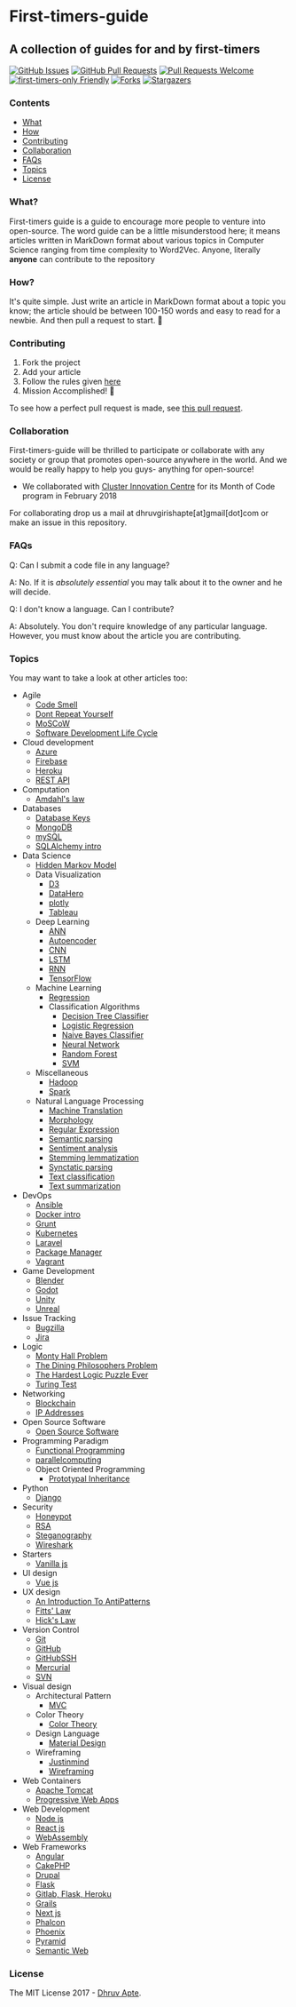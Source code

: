 # First-timers-guide

## A collection of guides for and by first-timers

[![GitHub Issues](https://img.shields.io/github/issues/the-ethan-hunt/first-timers-guide.svg?style=flat-square)](https://github.com/the-ethan-hunt/first-timers-guide/issues) [![GitHub Pull Requests](https://img.shields.io/github/issues-pr/the-ethan-hunt/first-timers-guide.svg?style=flat-square)](https://github.com/the-ethan-hunt/first-timers-guide/pulls) [![Pull Requests Welcome](https://img.shields.io/badge/PRs-welcome-green.svg?style=flat-square)](http://makeapullrequest.com)
[![first-timers-only Friendly](https://img.shields.io/badge/first--timers--only-friendly-yellow.svg?style=flat-square)](http://www.firsttimersonly.com/)
[![Forks](https://img.shields.io/github/forks/the-ethan-hunt/first-timers-guide.svg)](https://github.com/the-ethan-hunt/first-timers-guide/network)
[![Stargazers](https://img.shields.io/github/stars/the-ethan-hunt/first-timers-guide.svg)](https://github.com/the-ethan-hunt/first-timers-guide/stargazers)


### Contents

- [What](#what)
- [How](#how)
- [Contributing](#contributing)
- [Collaboration](#collaboration)
- [FAQs](#faqs)
- [Topics](#topics)
- [License](#license)

### What?

First-timers guide is a guide to encourage more people to venture into open-source. The word guide can be a little misunderstood
here; it means articles written in MarkDown format about various topics in Computer Science ranging from time complexity to Word2Vec.
Anyone, literally **anyone** can contribute to the repository

### How?

It's quite simple. Just write an article in MarkDown format about a topic you know; the article should be between 100-150 words and 
easy to read for a newbie. And then pull a request to start. :tada:

### Contributing

1) Fork the project
2) Add your article
3) Follow the rules given [here](https://github.com/the-ethan-hunt/first-timers-guide/blob/master/CONTRIBUTING.md)
4) Mission Accomplished! :tada:

To see how a perfect pull request is made, see [this pull request](https://github.com/the-ethan-hunt/first-timers-guide/pull/66).

### Collaboration

First-timers-guide will be thrilled to participate or collaborate with any society or group that promotes open-source anywhere in the 
world. And we would be really happy to help you guys- anything for open-source!
- We collaborated with [Cluster Innovation Centre](https://www.ducic.ac.in/) for its Month of 
Code program in February 2018

For collaborating drop us a mail at dhruvgirishapte[at]gmail[dot]com or make an issue in this repository.

### FAQs

Q: Can I submit a code file in any language?

A: No. If it is *absolutely essential* you may talk about it to the owner and he will decide.

Q: I don't know a language. Can I contribute?

A: Absolutely. You don't require knowledge of any particular language. However, you must know about the article you are contributing.

### Topics

You may want to take a look at other articles too:

- Agile
    - [Code Smell](https://github.com/the-ethan-hunt/first-timers-guide/blob/master/guides/agile/Code_Smell.md)
    - [Dont Repeat Yourself](https://github.com/the-ethan-hunt/first-timers-guide/blob/master/guides/agile/Dont_Repeat_Yourself.md)
    - [MoSCoW](https://github.com/the-ethan-hunt/first-timers-guide/blob/master/guides/agile/MoSCoW.md)
    - [Software Development Life Cycle](https://github.com/the-ethan-hunt/first-timers-guide/blob/master/guides/agile/Software_Development_Life_Cycle.md)
- Cloud development
    - [Azure](https://github.com/the-ethan-hunt/first-timers-guide/blob/master/guides/Cloud_development/Azure.md)
    - [Firebase](https://github.com/the-ethan-hunt/first-timers-guide/blob/master/guides/Cloud_development/Firebase.md)
    - [Heroku](https://github.com/the-ethan-hunt/first-timers-guide/blob/master/guides/Cloud_development/Heroku.md)
    - [REST API](https://github.com/the-ethan-hunt/first-timers-guide/blob/master/guides/Cloud_development/REST_API.md)
- Computation
    - [Amdahl's law](https://github.com/the-ethan-hunt/first-timers-guide/blob/master/guides/computation/Amdahl's_law.md)
- Databases
    - [Database Keys](https://github.com/the-ethan-hunt/first-timers-guide/blob/master/guides/databases/database_keys.md)
    - [MongoDB](https://github.com/the-ethan-hunt/first-timers-guide/blob/master/guides/databases/mongodb.md)
    - [mySQL](https://github.com/the-ethan-hunt/first-timers-guide/blob/master/guides/databases/mysql.md)
    - [SQLAlchemy intro](https://github.com/the-ethan-hunt/first-timers-guide/blob/master/guides/databases/SQLAlchemy_intro.md)
- Data Science
    - [Hidden Markov Model](https://github.com/the-ethan-hunt/first-timers-guide/blob/master/guides/data_science/Hidden_Markov_Model.md)
    - Data Visualization
        - [D3](https://github.com/the-ethan-hunt/first-timers-guide/blob/master/guides/data_science/data_visualization/D3.md)
        - [DataHero](https://github.com/the-ethan-hunt/first-timers-guide/blob/master/guides/data_science/data_visualization/DataHero.md)
        - [plotly](https://github.com/the-ethan-hunt/first-timers-guide/blob/master/guides/data_science/data_visualization/plotly.md)
        - [Tableau](https://github.com/the-ethan-hunt/first-timers-guide/blob/master/guides/data_science/data_visualization/Tableau.md)
    - Deep Learning
        - [ANN](https://github.com/the-ethan-hunt/first-timers-guide/blob/master/guides/data_science/deep_learning/ANN.md)
        - [Autoencoder](https://github.com/the-ethan-hunt/first-timers-guide/blob/master/guides/data_science/deep_learning/Autoencoder.md)
        - [CNN](https://github.com/the-ethan-hunt/first-timers-guide/blob/master/guides/data_science/deep_learning/CNN.md)
        - [LSTM](https://github.com/the-ethan-hunt/first-timers-guide/blob/master/guides/data_science/deep_learning/LSTM.md)
        - [RNN](https://github.com/the-ethan-hunt/first-timers-guide/blob/master/guides/data_science/deep_learning/RNN.md)
        - [TensorFlow](https://github.com/the-ethan-hunt/first-timers-guide/blob/master/guides/data_science/deep_learning/TensorFlow.md)
    - Machine Learning
        - [Regression](https://github.com/the-ethan-hunt/first-timers-guide/blob/master/guides/data_science/machine_learning/Regression.md)
        - Classification Algorithms
            - [Decision Tree Classifier](https://github.com/the-ethan-hunt/first-timers-guide/blob/master/guides/data_science/machine_learning/classification_algorithms/Decision_Tree_Classifier.md)
            - [Logistic Regression](https://github.com/the-ethan-hunt/first-timers-guide/blob/master/guides/data_science/machine_learning/classification_algorithms/Logistic_Regression.md)
            - [Naive Bayes Classifier](https://github.com/the-ethan-hunt/first-timers-guide/blob/master/guides/data_science/machine_learning/classification_algorithms/Naive_Bayes_Classifier.md)
            - [Neural Network](https://github.com/the-ethan-hunt/first-timers-guide/blob/master/guides/data_science/machine_learning/classification_algorithms/Neural_Network.md)
            - [Random Forest](https://github.com/the-ethan-hunt/first-timers-guide/blob/master/guides/data_science/machine_learning/classification_algorithms/Random_Forest.md)
            - [SVM](https://github.com/the-ethan-hunt/first-timers-guide/blob/master/guides/data_science/machine_learning/classification_algorithms/SVM.md)
    - Miscellaneous
        - [Hadoop](https://github.com/the-ethan-hunt/first-timers-guide/blob/master/guides/data_science/miscellaneous/Hadoop.md)
        - [Spark](https://github.com/the-ethan-hunt/first-timers-guide/blob/master/guides/data_science/miscellaneous/Spark.md)
    - Natural Language Processing
        - [Machine Translation](https://github.com/the-ethan-hunt/first-timers-guide/blob/master/guides/data_science/natural_language_processing/machine_translation.md)
        - [Morphology](https://github.com/the-ethan-hunt/first-timers-guide/blob/master/guides/data_science/natural_language_processing/morphology.md)
        - [Regular Expression](https://github.com/the-ethan-hunt/first-timers-guide/blob/master/guides/data_science/natural_language_processing/regular_expression.md)
        - [Semantic parsing](https://github.com/the-ethan-hunt/first-timers-guide/blob/master/guides/data_science/natural_language_processing/semantic_parsing.md)
        - [Sentiment analysis](https://github.com/the-ethan-hunt/first-timers-guide/blob/master/guides/data_science/natural_language_processing/sentiment_analysis.md)
        - [Stemming lemmatization](https://github.com/the-ethan-hunt/first-timers-guide/blob/master/guides/data_science/natural_language_processing/stemming_lemmatization.md)
        - [Synctatic parsing](https://github.com/the-ethan-hunt/first-timers-guide/blob/master/guides/data_science/natural_language_processing/synctatic_parsing.md)
        - [Text classification](https://github.com/the-ethan-hunt/first-timers-guide/blob/master/guides/data_science/natural_language_processing/Text_Classification.md)
        - [Text summarization](https://github.com/the-ethan-hunt/first-timers-guide/blob/master/guides/data_science/natural_language_processing/text_summarization.md)
- DevOps
    - [Ansible](https://github.com/the-ethan-hunt/first-timers-guide/blob/master/guides/DevOps/Ansible.md)
    - [Docker intro](https://github.com/the-ethan-hunt/first-timers-guide/blob/master/guides/DevOps/docker_intro.md)
    - [Grunt](https://github.com/the-ethan-hunt/first-timers-guide/blob/master/guides/DevOps/grunt.md)
    - [Kubernetes](https://github.com/the-ethan-hunt/first-timers-guide/blob/master/guides/DevOps/kubernetes.md)
    - [Laravel](https://github.com/the-ethan-hunt/first-timers-guide/blob/master/guides/DevOps/Laravel.md)
    - [Package Manager](https://github.com/the-ethan-hunt/first-timers-guide/blob/master/guides/DevOps/Package_Manager.md)
    - [Vagrant](https://github.com/the-ethan-hunt/first-timers-guide/blob/master/guides/DevOps/Vagrant.md)
- Game Development
    - [Blender](https://github.com/the-ethan-hunt/first-timers-guide/blob/master/guides/Game_Development/Blender.md)
    - [Godot](https://github.com/the-ethan-hunt/first-timers-guide/blob/master/guides/Game_Development/Godot.md)
    - [Unity](https://github.com/the-ethan-hunt/first-timers-guide/blob/master/guides/Game_Development/Unity.md)
    - [Unreal](https://github.com/the-ethan-hunt/first-timers-guide/blob/master/guides/Game_Development/Unreal.md)
- Issue Tracking
    - [Bugzilla](https://github.com/the-ethan-hunt/first-timers-guide/blob/master/guides/issue_tracking/Bugzilla.md)
    - [Jira](https://github.com/the-ethan-hunt/first-timers-guide/blob/master/guides/issue_tracking/Jira.md)
- Logic
    - [Monty Hall Problem](https://github.com/the-ethan-hunt/first-timers-guide/blob/master/guides/logic/Monty_Hall_Problem.md)
    - [The Dining Philosophers Problem](https://github.com/the-ethan-hunt/first-timers-guide/blob/master/guides/logic/The_Dining_Philosophers_Problem.md)
    - [The Hardest Logic Puzzle Ever](https://github.com/the-ethan-hunt/first-timers-guide/blob/master/guides/logic/The_Hardest_Logic_Puzzle_Ever.md)
    - [Turing Test](https://github.com/the-ethan-hunt/first-timers-guide/blob/master/guides/logic/Turing_Test.md)
- Networking
    - [Blockchain](https://github.com/the-ethan-hunt/first-timers-guide/blob/master/guides/Networking/Blockchain.md)
    - [IP Addresses](https://github.com/the-ethan-hunt/first-timers-guide/blob/master/guides/Networking/IP_adresses.md)
- Open Source Software
    - [Open Source Software](https://github.com/the-ethan-hunt/first-timers-guide/blob/master/guides/Open_Source_Software/OpenSourceSoftware.md)
- Programming Paradigm
    - [Functional Programming](https://github.com/the-ethan-hunt/first-timers-guide/blob/master/guides/Programming_Paradigm/Functional_Programming.md)
    - [parallelcomputing](https://github.com/the-ethan-hunt/first-timers-guide/blob/master/guides/Programming_Paradigm/parallelcomputing.md)
    - Object Oriented Programming
        - [Prototypal Inheritance](https://github.com/the-ethan-hunt/first-timers-guide/blob/master/guides/Programming_Paradigm/OOP/Prototypal_Inheritance.md)
- Python
    - [Django](https://github.com/the-ethan-hunt/first-timers-guide/blob/master/guides/python/django.md)
- Security
    - [Honeypot](https://github.com/the-ethan-hunt/first-timers-guide/blob/master/guides/Security/honeypot.md)
    - [RSA](https://github.com/the-ethan-hunt/first-timers-guide/blob/master/guides/Security/RSA.md)
    - [Steganography](https://github.com/the-ethan-hunt/first-timers-guide/blob/master/guides/Security/Steganography.md)
    - [Wireshark](https://github.com/the-ethan-hunt/first-timers-guide/blob/master/guides/Security/Wireshark.md)
- Starters
    - [Vanilla js](https://github.com/the-ethan-hunt/first-timers-guide/blob/master/guides/Starters/Vanilla_js.md)
- UI design
    - [Vue js](https://github.com/the-ethan-hunt/first-timers-guide/blob/master/guides/UI_design/vue_js.md)
- UX design
    - [An Introduction To AntiPatterns](https://github.com/the-ethan-hunt/first-timers-guide/blob/master/guides/UX_design/An-Introduction-To-AntiPatterns.md)
    - [Fitts' Law](https://github.com/the-ethan-hunt/first-timers-guide/blob/master/guides/UX_design/Fitts'_Law.md)
    - [Hick's Law](https://github.com/the-ethan-hunt/first-timers-guide/blob/master/guides/UX_design/Hick's_Law.md)
- Version Control
    - [Git](https://github.com/the-ethan-hunt/first-timers-guide/blob/master/guides/Version_Control/Git.md)
    - [GitHub](https://github.com/the-ethan-hunt/first-timers-guide/blob/master/guides/Version_Control/GitHub.md)
    - [GitHubSSH](https://github.com/the-ethan-hunt/first-timers-guide/blob/master/guides/Version_Control/GitHubSSH.md)
    - [Mercurial](https://github.com/the-ethan-hunt/first-timers-guide/blob/master/guides/Version_Control/Mercurial.md)
    - [SVN](https://github.com/the-ethan-hunt/first-timers-guide/blob/master/guides/Version_Control/svn.md)
- Visual design
    - Architectural Pattern
        - [MVC](https://github.com/the-ethan-hunt/first-timers-guide/blob/master/guides/Visual_design/Architectural_Pattern/MVC.md)
    - Color Theory
        - [Color Theory](https://github.com/the-ethan-hunt/first-timers-guide/blob/master/guides/Visual_design/color_theory/color_theory.md)
    - Design Language
        - [Material Design](https://github.com/the-ethan-hunt/first-timers-guide/blob/master/guides/Visual_design/Design_Language/Material_Design.md)
    - Wireframing
        - [Justinmind](https://github.com/the-ethan-hunt/first-timers-guide/blob/master/guides/Visual_design/Wireframing/Justinmind.md)
        - [Wireframing](https://github.com/the-ethan-hunt/first-timers-guide/blob/master/guides/Visual_design/Wireframing/Wireframing.md)
- Web Containers
    - [Apache Tomcat](https://github.com/the-ethan-hunt/first-timers-guide/blob/master/guides/Web_Containers/Apache_Tomcat.md)
    - [Progressive Web Apps](https://github.com/the-ethan-hunt/first-timers-guide/blob/master/guides/Web_Containers/Progressive_Web_Apps.md)
- Web Development
    - [Node js](https://github.com/the-ethan-hunt/first-timers-guide/blob/master/guides/web_development/NodeJS.md)
    - [React js](https://github.com/the-ethan-hunt/first-timers-guide/blob/master/guides/web_development/Reactjs.md)
    - [WebAssembly](https://github.com/the-ethan-hunt/first-timers-guide/blob/master/guides/web_development/WebAssembly.md)
- Web Frameworks
    - [Angular](https://github.com/the-ethan-hunt/first-timers-guide/blob/master/guides/Web_Frameworks/Angular.md)
    - [CakePHP](https://github.com/the-ethan-hunt/first-timers-guide/blob/master/guides/Web_Frameworks/CakePHP.md)
    - [Drupal](https://github.com/the-ethan-hunt/first-timers-guide/blob/master/guides/Web_Frameworks/Drupal.md)
    - [Flask](https://github.com/the-ethan-hunt/first-timers-guide/blob/master/guides/Web_Frameworks/Flask.md)
    - [Gitlab, Flask, Heroku](https://github.com/the-ethan-hunt/first-timers-guide/blob/master/guides/Web_Frameworks/Gitlab,Flask,Heroku.md)
    - [Grails](https://github.com/the-ethan-hunt/first-timers-guide/blob/master/guides/Web_Frameworks/Grails.md)
    - [Next js](https://github.com/the-ethan-hunt/first-timers-guide/blob/master/guides/Web_Frameworks/Next-js.md)
    - [Phalcon](https://github.com/the-ethan-hunt/first-timers-guide/blob/master/guides/Web_Frameworks/Phalcon.md)
    - [Phoenix](https://github.com/the-ethan-hunt/first-timers-guide/blob/master/guides/Web_Frameworks/Phoenix.md)
    - [Pyramid](https://github.com/the-ethan-hunt/first-timers-guide/blob/master/guides/Web_Frameworks/Pyramid.md)
    - [Semantic Web](https://github.com/the-ethan-hunt/first-timers-guide/blob/master/guides/Web_Frameworks/Semantic_Web.md)

### License

The MIT License 2017 - [Dhruv Apte](http://github.com/the-ethan-hunt/).
